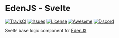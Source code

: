 # EdenJS - Svelte
[![TravisCI](https://travis-ci.com/eden-js/svelte.svg?branch=master)](https://travis-ci.com/eden-js/svelte)
[![Issues](https://img.shields.io/github/issues/eden-js/svelte.svg)](https://github.com/eden-js/svelte/issues)
[![License](https://img.shields.io/badge/license-MIT-blue.svg)](https://github.com/eden-js/svelte)
[![Awesome](https://img.shields.io/badge/awesome-true-green.svg)](https://github.com/eden-js/svelte)
[![Discord](https://img.shields.io/discord/583845970433933312.svg)](https://discord.gg/5u3f3up)

Svelte base logic component for [EdenJS](https://github.com/edenjs-cli)